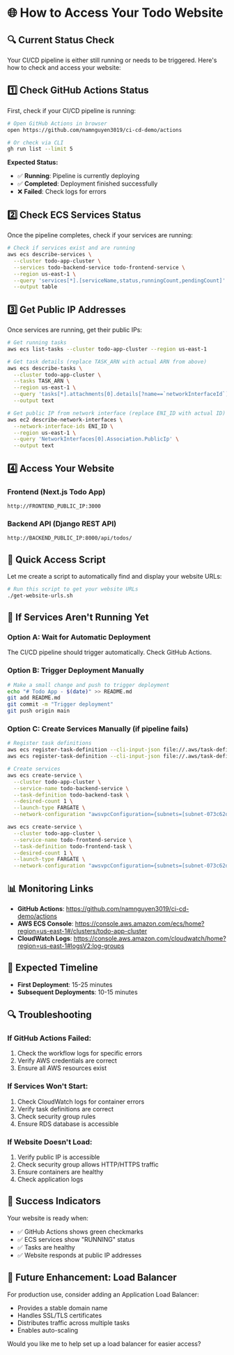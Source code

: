 # 🌐 How to Access Your Todo Website

## 🔍 **Current Status Check**

Your CI/CD pipeline is either still running or needs to be triggered. Here's how to check and access your website:

## 1️⃣ **Check GitHub Actions Status**

First, check if your CI/CD pipeline is running:

```bash
# Open GitHub Actions in browser
open https://github.com/namnguyen3019/ci-cd-demo/actions

# Or check via CLI
gh run list --limit 5
```

**Expected Status:**
- ✅ **Running**: Pipeline is currently deploying
- ✅ **Completed**: Deployment finished successfully  
- ❌ **Failed**: Check logs for errors

## 2️⃣ **Check ECS Services Status**

Once the pipeline completes, check if your services are running:

```bash
# Check if services exist and are running
aws ecs describe-services \
  --cluster todo-app-cluster \
  --services todo-backend-service todo-frontend-service \
  --region us-east-1 \
  --query 'services[*].[serviceName,status,runningCount,pendingCount]' \
  --output table
```

## 3️⃣ **Get Public IP Addresses**

Once services are running, get their public IPs:

```bash
# Get running tasks
aws ecs list-tasks --cluster todo-app-cluster --region us-east-1

# Get task details (replace TASK_ARN with actual ARN from above)
aws ecs describe-tasks \
  --cluster todo-app-cluster \
  --tasks TASK_ARN \
  --region us-east-1 \
  --query 'tasks[*].attachments[0].details[?name==`networkInterfaceId`].value' \
  --output text

# Get public IP from network interface (replace ENI_ID with actual ID)
aws ec2 describe-network-interfaces \
  --network-interface-ids ENI_ID \
  --region us-east-1 \
  --query 'NetworkInterfaces[0].Association.PublicIp' \
  --output text
```

## 4️⃣ **Access Your Website**

### **Frontend (Next.js Todo App)**
```
http://FRONTEND_PUBLIC_IP:3000
```

### **Backend API (Django REST API)**
```
http://BACKEND_PUBLIC_IP:8000/api/todos/
```

## 🚀 **Quick Access Script**

Let me create a script to automatically find and display your website URLs:

```bash
# Run this script to get your website URLs
./get-website-urls.sh
```

## 🔧 **If Services Aren't Running Yet**

### **Option A: Wait for Automatic Deployment**
The CI/CD pipeline should trigger automatically. Check GitHub Actions.

### **Option B: Trigger Deployment Manually**
```bash
# Make a small change and push to trigger deployment
echo "# Todo App - $(date)" >> README.md
git add README.md
git commit -m "Trigger deployment"
git push origin main
```

### **Option C: Create Services Manually (if pipeline fails)**
```bash
# Register task definitions
aws ecs register-task-definition --cli-input-json file://.aws/task-definition-backend.json
aws ecs register-task-definition --cli-input-json file://.aws/task-definition-frontend.json

# Create services
aws ecs create-service \
  --cluster todo-app-cluster \
  --service-name todo-backend-service \
  --task-definition todo-backend-task \
  --desired-count 1 \
  --launch-type FARGATE \
  --network-configuration "awsvpcConfiguration={subnets=[subnet-073c62d41f5f2f178,subnet-0ffcb129c4743a018],securityGroups=[sg-032def7bdaffd9850],assignPublicIp=ENABLED}"

aws ecs create-service \
  --cluster todo-app-cluster \
  --service-name todo-frontend-service \
  --task-definition todo-frontend-task \
  --desired-count 1 \
  --launch-type FARGATE \
  --network-configuration "awsvpcConfiguration={subnets=[subnet-073c62d41f5f2f178,subnet-0ffcb129c4743a018],securityGroups=[sg-032def7bdaffd9850],assignPublicIp=ENABLED}"
```

## 📊 **Monitoring Links**

- **GitHub Actions**: https://github.com/namnguyen3019/ci-cd-demo/actions
- **AWS ECS Console**: https://console.aws.amazon.com/ecs/home?region=us-east-1#/clusters/todo-app-cluster
- **CloudWatch Logs**: https://console.aws.amazon.com/cloudwatch/home?region=us-east-1#logsV2:log-groups

## 🎯 **Expected Timeline**

- **First Deployment**: 15-25 minutes
- **Subsequent Deployments**: 10-15 minutes

## 🔍 **Troubleshooting**

### **If GitHub Actions Failed:**
1. Check the workflow logs for specific errors
2. Verify AWS credentials are correct
3. Ensure all AWS resources exist

### **If Services Won't Start:**
1. Check CloudWatch logs for container errors
2. Verify task definitions are correct
3. Check security group rules
4. Ensure RDS database is accessible

### **If Website Doesn't Load:**
1. Verify public IP is accessible
2. Check security group allows HTTP/HTTPS traffic
3. Ensure containers are healthy
4. Check application logs

## 🎊 **Success Indicators**

Your website is ready when:
- ✅ GitHub Actions shows green checkmarks
- ✅ ECS services show "RUNNING" status
- ✅ Tasks are healthy
- ✅ Website responds at public IP addresses

## 🔮 **Future Enhancement: Load Balancer**

For production use, consider adding an Application Load Balancer:
- Provides a stable domain name
- Handles SSL/TLS certificates
- Distributes traffic across multiple tasks
- Enables auto-scaling

Would you like me to help set up a load balancer for easier access? 